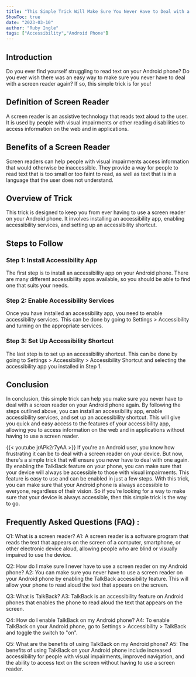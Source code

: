 ```yaml
---
title: "This Simple Trick Will Make Sure You Never Have to Deal with a Screen Reader on Your Android Phone Again!"
ShowToc: true 
date: "2023-03-10"
author: "Ruby Ingle" 
tags: ["Accessibility","Android Phone"]
---
```

## Introduction 

Do you ever find yourself struggling to read text on your Android phone? Do you ever wish there was an easy way to make sure you never have to deal with a screen reader again? If so, this simple trick is for you!

## Definition of Screen Reader

A screen reader is an assistive technology that reads text aloud to the user. It is used by people with visual impairments or other reading disabilities to access information on the web and in applications.

## Benefits of a Screen Reader

Screen readers can help people with visual impairments access information that would otherwise be inaccessible. They provide a way for people to read text that is too small or too faint to read, as well as text that is in a language that the user does not understand.

## Overview of Trick

This trick is designed to keep you from ever having to use a screen reader on your Android phone. It involves installing an accessibility app, enabling accessibility services, and setting up an accessibility shortcut.

## Steps to Follow

### Step 1: Install Accessibility App

The first step is to install an accessibility app on your Android phone. There are many different accessibility apps available, so you should be able to find one that suits your needs.

### Step 2: Enable Accessibility Services

Once you have installed an accessibility app, you need to enable accessibility services. This can be done by going to Settings > Accessibility and turning on the appropriate services.

### Step 3: Set Up Accessibility Shortcut

The last step is to set up an accessibility shortcut. This can be done by going to Settings > Accessibility > Accessibility Shortcut and selecting the accessibility app you installed in Step 1.

## Conclusion

In conclusion, this simple trick can help you make sure you never have to deal with a screen reader on your Android phone again. By following the steps outlined above, you can install an accessibility app, enable accessibility services, and set up an accessibility shortcut. This will give you quick and easy access to the features of your accessibility app, allowing you to access information on the web and in applications without having to use a screen reader.

{{< youtube jrAPk2r7yAA >}} 
If you're an Android user, you know how frustrating it can be to deal with a screen reader on your device. But now, there's a simple trick that will ensure you never have to deal with one again. By enabling the TalkBack feature on your phone, you can make sure that your device will always be accessible to those with visual impairments. This feature is easy to use and can be enabled in just a few steps. With this trick, you can make sure that your Android phone is always accessible to everyone, regardless of their vision. So if you're looking for a way to make sure that your device is always accessible, then this simple trick is the way to go.

## Frequently Asked Questions (FAQ) :
Q1: What is a screen reader?
A1: A screen reader is a software program that reads the text that appears on the screen of a computer, smartphone, or other electronic device aloud, allowing people who are blind or visually impaired to use the device.

Q2: How do I make sure I never have to use a screen reader on my Android phone?
A2: You can make sure you never have to use a screen reader on your Android phone by enabling the TalkBack accessibility feature. This will allow your phone to read aloud the text that appears on the screen.

Q3: What is TalkBack?
A3: TalkBack is an accessibility feature on Android phones that enables the phone to read aloud the text that appears on the screen.

Q4: How do I enable TalkBack on my Android phone?
A4: To enable TalkBack on your Android phone, go to Settings > Accessibility > TalkBack and toggle the switch to "on".

Q5: What are the benefits of using TalkBack on my Android phone?
A5: The benefits of using TalkBack on your Android phone include increased accessibility for people with visual impairments, improved navigation, and the ability to access text on the screen without having to use a screen reader.


